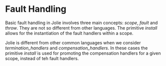 # Fault Handling

Basic fault handling in Jolie involves three main concepts: _scope_, _fault_ and _throw_. They are not so different from other languages. The primitive _install_ allows for the instantiation of the fault handlers within a scope.

Jolie is different from other common languages when we consider _termination_handlers_ and _compensation_handlers_. In these cases the primitive _install_ is used for promoting the compensation handlers for a given scope, instead of teh fault handlers. 




